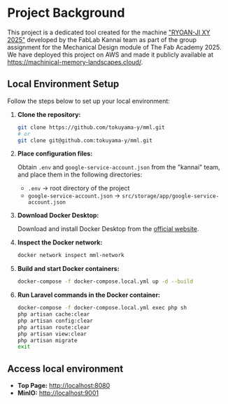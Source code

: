 # Project Background
This project is a dedicated tool created for the machine ["RYOAN-JI XY 2025"](https://fabacademy.org/2025/labs/kannai/Machine_Building/) developed by the FabLab Kannai team as part of the group assignment for the Mechanical Design module of The Fab Academy 2025.
We have deployed this project on AWS and made it publicly available at https://machinical-memory-landscapes.cloud/. <br>

## Local Environment Setup

Follow the steps below to set up your local environment:

1. **Clone the repository:**

   ```bash
   git clone https://github.com/tokuyama-y/mml.git
   # or
   git clone git@github.com:tokuyama-y/mml.git
   ```

2. **Place configuration files:**

   Obtain `.env` and `google-service-account.json` from the "kannai" team, and place them in the following directories:
   - `.env` → root directory of the project
   - `google-service-account.json` → `src/storage/app/google-service-account.json`

3. **Download Docker Desktop:**

   Download and install Docker Desktop from the [official website](https://www.docker.com/).

4. **Inspect the Docker network:**

   ```bash
   docker network inspect mml-network
   ```

5. **Build and start Docker containers:**

   ```bash
   docker-compose -f docker-compose.local.yml up -d --build
   ```

6. **Run Laravel commands in the Docker container:**

   ```bash
   docker-compose -f docker-compose.local.yml exec php sh
   php artisan cache:clear
   php artisan config:clear
   php artisan route:clear
   php artisan view:clear
   php artisan migrate
   exit
   ```

##  Access local environment

   - **Top Page:** [http://localhost:8080](http://localhost:8080)
   - **MinIO:** [http://localhost:9001](http://localhost:9001)